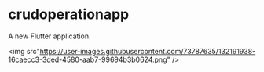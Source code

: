 # crudoperationapp

A new Flutter application.

<img src"https://user-images.githubusercontent.com/73787635/132191938-16caecc3-3ded-4580-aab7-99694b3b0624.png" />
